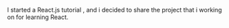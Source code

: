 
I started a React.js tutorial , and i decided to share the project that i working on for learning React.
